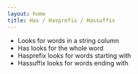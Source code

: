 ```yaml
---
layout: home
title: Has / Hasprefix / Hassuffix
---
```


- Looks for words in a string column
- Has looks for the whole word
- Hasprefix looks for words starting with
- Hassuffix looks for words ending with
